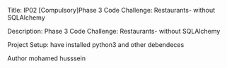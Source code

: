 Title: IP02 [Compulsory]Phase 3 Code Challenge: Restaurants- without SQLAlchemy

Description: Phase 3 Code Challenge: Restaurants- without SQLAlchemy

Project Setup: have installed python3 and other debendeces

Author mohamed husssein
